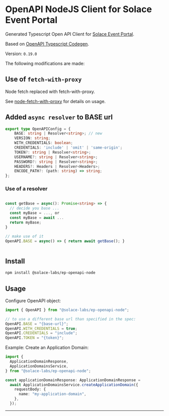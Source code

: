 # OpenAPI NodeJS Client for Solace Event Portal

Generated Typescript Open API Client for [Solace Event Portal](https://solace.com/products/portal/).

Based on [OpenAPI Typescript Codegen](https://github.com/ferdikoomen/openapi-typescript-codegen).

Version: `0.19.0`

The following modifications are made:

## Use of `fetch-with-proxy`

Node fetch replaced with fetch-with-proxy.

See [node-fetch-with-proxy](https://github.com/touv/node-fetch-with-proxy#readme) for details on usage.


## Added `async resolver` to BASE url

```typescript
export type OpenAPIConfig = {
    BASE: string | Resolver<string>; // new
    VERSION: string;
    WITH_CREDENTIALS: boolean;
    CREDENTIALS: 'include' | 'omit' | 'same-origin';
    TOKEN?: string | Resolver<string>;
    USERNAME?: string | Resolver<string>;
    PASSWORD?: string | Resolver<string>;
    HEADERS?: Headers | Resolver<Headers>;
    ENCODE_PATH?: (path: string) => string;
};
```
### Use of a resolver

```typescript

const getBase = async(): Promise<string> => {
  // decide you base ...
  const myBase = ..., or
  const myBase = await ...
  return myBase;
}

// make use of it
OpenAPI.BASE = async() => { return await getBase(); }



```

## Install

```bash
npm install @solace-labs/ep-openapi-node
```

## Usage

Configure OpenAPI object:

```typescript
import { OpenAPI } from "@solace-labs/ep-openapi-node";

// to use a different base url than specified in the spec:
OpenAPI.BASE = "{base-url}";
OpenAPI.WITH_CREDENTIALS = true;
OpenAPI.CREDENTIALS = "include";
OpenAPI.TOKEN = "{token}";
```

Example: Create an Application Domain:

```typescript
import {
  ApplicationDomainResponse,
  ApplicationDomainsService,
} from "@solace-labs/ep-openapi-node";

const applicationDomainResponse: ApplicationDomainResponse =
  await ApplicationDomainsService.createApplicationDomain({
    requestBody: {
      name: "my-application-domain",
    },
  });
```

---
